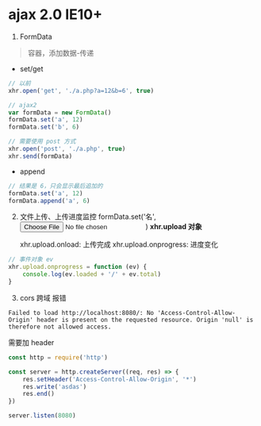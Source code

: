 # ajax 2.0 IE10+

1. FormData
> 容器，添加数据-传递
- set/get
```js
// 以前
xhr.open('get', './a.php?a=12&b=6', true)
```
```js
// ajax2
var formData = new FormData()
formData.set('a', 12)
formData.set('b', 6)

// 需要使用 post 方式
xhr.open('post', './a.php', true)
xhr.send(formData)
```
- append
```js
// 结果是 6，只会显示最后追加的
formData.set('a', 12)
formData.append('a', 6)
```
2. 文件上传、上传进度监控
formData.set('名', <input type="file"/>)
**xhr.upload 对象**

    xhr.upload.onload: 上传完成
    xhr.upload.onprogress: 进度变化

```js
// 事件对象 ev
xhr.upload.onprogress = function (ev) {
    console.log(ev.loaded + '/' + ev.total)
}
```
3. cors 跨域
报错
```
Failed to load http://localhost:8080/: No 'Access-Control-Allow-Origin' header is present on the requested resource. Origin 'null' is therefore not allowed access.
```
需要加 header
```js
const http = require('http')

const server = http.createServer((req, res) => {
    res.setHeader('Access-Control-Allow-Origin', '*')
    res.write('asdas')
    res.end()
})

server.listen(8080)
```
